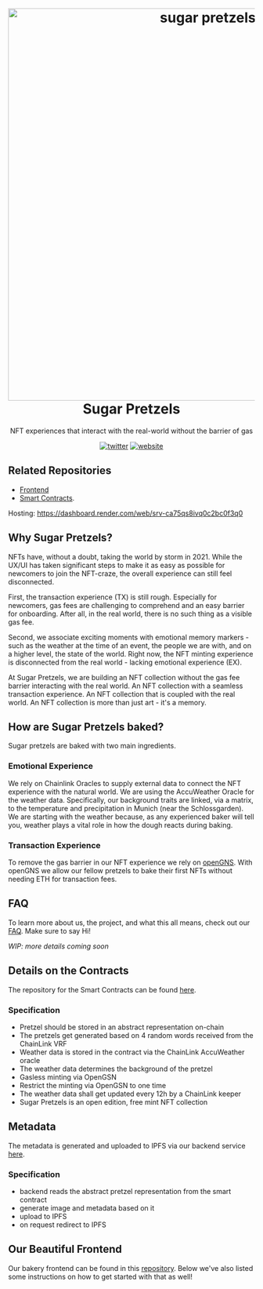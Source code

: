 <h1 align="center">
  <img alt="sugar pretzels" src="https://i.imgur.com/9X1UUJ6.png" width="800px"/><br/>
  Sugar Pretzels
</h1>
<p align="center">NFT experiences that interact with the real-world without the barrier of gas</p>
<div align="center">
  
[![twitter](https://badgen.net/badge/icon/twitter?icon=twitter&label)](https://twitter.com/PretzelDAO) [![website](https://badgen.net/badge/icon/PretzelDAO?icon=https://svgur.com/i/h12.svg&label)](https://www.pretzeldao.com/)
 
</div>

## Related Repositories
- [Frontend](https://github.com/PretzelDAO/Bakery-Frontend)
- [Smart Contracts](https://github.com/PretzelDAO/Token-Contracts/tree/main/contracts/SugarPretzels).

Hosting: 
https://dashboard.render.com/web/srv-ca75qs8ivq0c2bc0f3q0


## Why Sugar Pretzels?

NFTs have, without a doubt, taking the world by storm in 2021. While the UX/UI has taken significant steps to make it as easy as possible for newcomers to join the NFT-craze, the overall experience can still feel disconnected.

First, the transaction experience (TX) is still rough. Especially for newcomers, gas fees are challenging to comprehend and an easy barrier for onboarding. After all, in the real world, there is no such thing as a visible gas fee.

Second, we associate exciting moments with emotional memory markers - such as the weather at the time of an event, the people we are with, and on a higher level, the state of the world. Right now, the NFT minting experience is disconnected from the real world - lacking emotional experience (EX).

At Sugar Pretzels, we are building an NFT collection without the gas fee barrier interacting with the real world. An NFT collection with a seamless transaction experience. An NFT collection that is coupled with the real world. An NFT collection is more than just art - it's a memory.

## How are Sugar Pretzels baked?

Sugar pretzels are baked with two main ingredients.

### Emotional Experience

We rely on Chainlink Oracles to supply external data to connect the NFT experience with the natural world. We are using the AccuWeather Oracle for the weather data. Specifically, our background traits are linked, via a matrix, to the temperature and precipitation in Munich (near the Schlossgarden). We are starting with the weather because, as any experienced baker will tell you, weather plays a vital role in how the dough reacts during baking.

### Transaction Experience

To remove the gas barrier in our NFT experience we rely on [openGNS](https://opengsn.org/). With openGNS we allow our fellow pretzels to bake their first NFTs without needing ETH for transaction fees.

## FAQ

To learn more about us, the project, and what this all means, check out our [FAQ](https://www.notion.so/pretzeldao/The-Bakery-FAQ-9324e4ace9a948b681ec994b50d133a4). Make sure to say Hi!

_WIP: more details coming soon_

## Details on the Contracts

The repository for the Smart Contracts can be found [here](https://github.com/PretzelDAO/Token-Contracts/tree/main/contracts/SugarPretzels).

### Specification

- Pretzel should be stored in an abstract representation on-chain
- The pretzels get generated based on 4 random words received from the ChainLink VRF
- Weather data is stored in the contract via the ChainLink AccuWeather oracle
- The weather data determines the background of the pretzel
- Gasless minting via OpenGSN
- Restrict the minting via OpenGSN to one time
- The weather data shall get updated every 12h by a ChainLink keeper
- Sugar Pretzels is an open edition, free mint NFT collection

## Metadata

The metadata is generated and uploaded to IPFS via our backend service [here](https://github.com/PretzelDAO/Bakery-Metadata).

### Specification

- backend reads the abstract pretzel representation from the smart contract
- generate image and metadata based on it
- upload to IPFS
- on request redirect to IPFS

## Our Beautiful Frontend

Our bakery frontend can be found in this [repository](https://github.com/PretzelDAO/Bakery-Frontend). Below we've also listed some instructions on how to get started with that as well!
